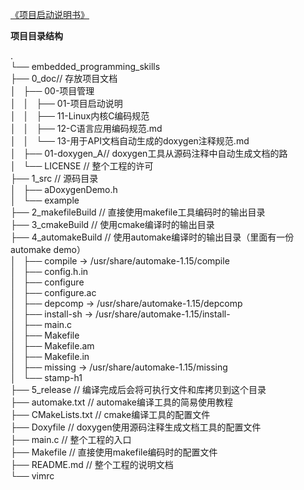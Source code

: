 [《项目启动说明书》](https://gitee.com/langcai1943/embedded_programming_skills/blob/develop/0_doc/00-项目管理/01-项目启动说明书.md)

**项目目录结构**
<p>
.<br>
└── embedded_programming_skills<br>
    ├── 0_doc// 存放项目文档<br>
    │   ├── 00-项目管理<br>
    │   │   ├── 01-项目启动说明  <br>
    │   │   ├── 11-Linux内核C编码规范<br>
    │   │   ├── 12-C语言应用编码规范.md<br>
    │   │   └── 13-用于API文档自动生成的doxygen注释规范.md<br>
    │   ├── 01-doxygen_A// doxygen工具从源码注释中自动生成文档的路<br>
    │   └── LICENSE     // 整个工程的许可<br>
    ├── 1_src            // 源码目录<br>
    │   ├── aDoxygenDemo.h<br>
    │   └── example<br>
    ├── 2_makefileBuild  // 直接使用makefile工具编码时的输出目录<br>
    ├── 3_cmakeBuild     // 使用cmake编译时的输出目录<br>
    ├── 4_automakeBuild  // 使用automake编译时的输出目录（里面有一份automake demo）<br>
    │   ├── compile -> /usr/share/automake-1.15/compile<br>
    │   ├── config.h.in<br>
    │   ├── configure<br>
    │   ├── configure.ac<br>
    │   ├── depcomp -> /usr/share/automake-1.15/depcomp<br>
    │   ├── install-sh -> /usr/share/automake-1.15/install-<br>
    │   ├── main.c<br>
    │   ├── Makefile<br>
    │   ├── Makefile.am<br>
    │   ├── Makefile.in<br>
    │   ├── missing -> /usr/share/automake-1.15/missing<br>
    │   └── stamp-h1<br>
    ├── 5_release        // 编译完成后会将可执行文件和库拷贝到这个目录<br>
    ├── automake.txt     // automake编译工具的简易使用教程<br>
    ├── CMakeLists.txt   // cmake编译工具的配置文件<br>
    ├── Doxyfile         // doxygen使用源码注释生成文档工具的配置文件<br>
    ├── main.c           // 整个工程的入口<br>
    ├── Makefile         // 直接使用makefile编码时的配置文件<br>
    ├── README.md        // 整个工程的说明文档<br>
    └── vimrc<br>
</p>
